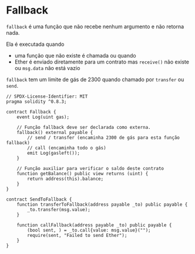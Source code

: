 # Fallback

`fallback` é uma função que não recebe nenhum argumento e não retorna nada.

Ela é executada quando

* uma função que não existe é chamada ou quando
* Ether é enviado diretamente para um contrato mas `receive()` não existe ou `msg.data` não está vazio

`fallback` tem um limite de gás de 2300 quando chamado por `transfer` ou `send`.

```solidity
// SPDX-License-Identifier: MIT
pragma solidity ^0.8.3;

contract Fallback {
    event Log(uint gas);

    // Função fallback deve ser declarada como externa.
    fallback() external payable {
        // send / transfer (encaminha 2300 de gás para esta função fallback)
        // call (encaminha todo o gás)
        emit Log(gasleft());
    }

    // Função auxiliar para verificar o saldo deste contrato
    function getBalance() public view returns (uint) {
        return address(this).balance;
    }
}

contract SendToFallback {
    function transferToFallback(address payable _to) public payable {
        _to.transfer(msg.value);
    }

    function callFallback(address payable _to) public payable {
        (bool sent, ) = _to.call{value: msg.value}("");
        require(sent, "Failed to send Ether");
    }
}
```
